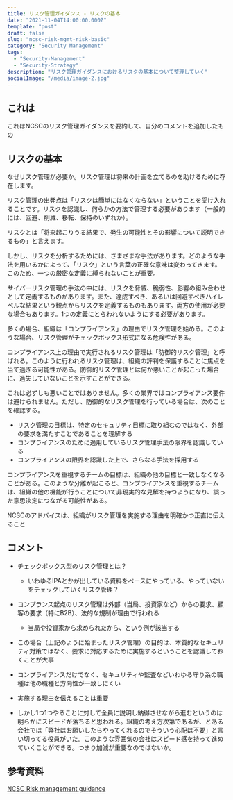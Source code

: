 ```yaml
---
title: リスク管理ガイダンス - リスクの基本
date: "2021-11-04T14:00:00.000Z"
template: "post"
draft: false
slug: "ncsc-risk-mgmt-risk-basic"
category: "Security Management"
tags:
  - "Security-Management"
  - "Security-Strategy"
description: "リスク管理ガイダンスにおけるリスクの基本について整理していく"
socialImage: "/media/image-2.jpg"
---
```


## これは
これはNCSCのリスク管理ガイダンスを要約して、自分のコメントを追加したもの

## リスクの基本
なぜリスク管理が必要か。リスク管理は将来の計画を立てるのを助けるために存在します。

リスク管理の出発点は「リスクは簡単にはなくならない」ということを受け入れることです。リスクを認識し、何らかの方法で管理する必要があります（一般的には、回避、削減、移転、保持のいずれか）。

リスクとは「将来起こりうる結果で、発生の可能性とその影響について説明できるもの」と言えます。

しかし、リスクを分析するためには、さまざまな手法があります。どのような手法を用いるかによって、「リスク」という言葉の正確な意味は変わってきます。このため、一つの厳密な定義に縛られないことが重要。

サイバーリスク管理の手法の中には、リスクを脅威、脆弱性、影響の組み合わせとして定義するものがあります。また、達成すべき、あるいは回避すべきハイレベルな結果という観点からリスクを定義するものもあります。両方の使用が必要な場合もあります。1つの定義にとらわれないようにする必要があります。

多くの場合、組織は「コンプライアンス」の理由でリスク管理を始める。このような場合、リスク管理がチェックボックス形式になる危険性がある。

コンプライアンス上の理由で実行されるリスク管理は「防御的リスク管理」と呼ばれる。このように行われるリスク管理は、組織の評判を保護することに焦点を当て過ぎる可能性がある。防御的リスク管理とは何か悪いことが起こった場合に、過失していないことを示すことができる。

これは必ずしも悪いことではありません。多くの業界ではコンプライアンス要件は避けられません。ただし、防御的なリスク管理を行っている場合は、次のことを確認する。

- リスク管理の目標は、特定のセキュリティ目標に取り組むのではなく、外部の要求を満たすことであることを理解する
- コンプライアンスのために適用しているリスク管理手法の限界を認識している
- コンプライアンスの限界を認識した上で、さらなる手法を採用する

コンプライアンスを重視するチームの目標は、組織の他の目標と一致しなくなることがある。このような分離が起こると、コンプライアンスを重視するチームは、組織の他の機能が行うことについて非現実的な見解を持つようになり、誤った意思決定につながる可能性がある。

NCSCのアドバイスは、組織がリスク管理を実施する理由を明確かつ正直に伝えること

## コメント
- チェックボックス型のリスク管理とは？
  - いわゆるIPAとかが出している資料をベースにやっている、やっていないをチェックしていくリスク管理？

- コンプランス起点のリスク管理は外部（当局、投資家など）からの要求、顧客の要求（特にB2B）、法的な規制が理由で行われる
  - 当局や投資家から求められたから、という例が該当する
- この場合（上記のように始まったリスク管理）の目的は、本質的なセキュリティ対策ではなく、要求に対応するために実施するということを認識しておくことが大事
- コンプライアンスだけでなく、セキュリティや監査などいわゆる守り系の職種は他の職種と方向性が一致しにくい
- 実施する理由を伝えることは重要
- しかし1つ1つやることに対して全員に説明し納得させながら進むというのは明らかにスピードが落ちると思われる。組織の考え方次第であるが、とある会社では「弊社はお願いしたらやってくれるのでそういう心配は不要」と言い切ってる役員がいた。このような雰囲気の会社はスピード感を持って進めていくことができる。つまり加減が重要なのではないか。


## 参考資料
[NCSC Risk management guidance](https://www.ncsc.gov.uk/collection/risk-management-collection/essential-topics/fundamentals)